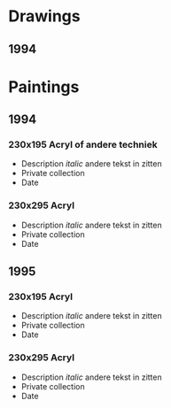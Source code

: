 # Drawings

## 1994

### 

# Paintings

## 1994

### 230x195 Acryl of andere techniek

* Description *italic* andere tekst in zitten
* Private collection
* Date

### 230x295 Acryl

* Description *italic* andere tekst in zitten
* Private collection
* Date

## 1995

### 230x195 Acryl

* Description *italic* andere tekst in zitten
* Private collection
* Date

### 230x295 Acryl

* Description *italic* andere tekst in zitten
* Private collection
* Date

